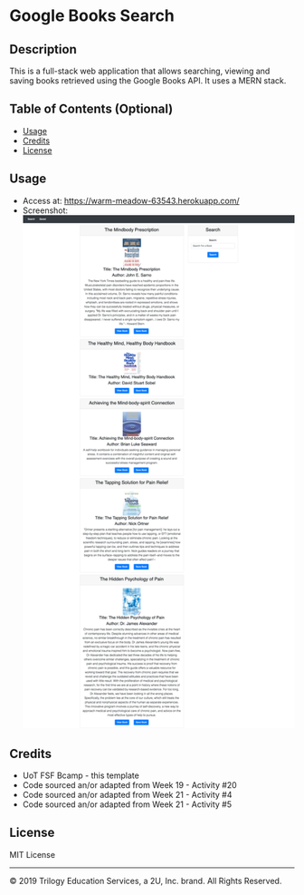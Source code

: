# Google Books Search

## Description 
This is a full-stack web application that allows searching, viewing and saving books retrieved using the Google Books API. It uses a MERN stack.

## Table of Contents (Optional)

* [Usage](#usage)
* [Credits](#credits)
* [License](#license)

## Usage 
* Access at: https://warm-meadow-63543.herokuapp.com/
* Screenshot: 
![Google Books main screen!](google-books-landing-page.png)

## Credits
* UoT FSF Bcamp - this template
* Code sourced an/or adapted from Week 19 - Activity #20
* Code sourced an/or adapted from Week 21 - Activity #4
* Code sourced an/or adapted from Week 21 - Activity #5
## License

MIT License

---
© 2019 Trilogy Education Services, a 2U, Inc. brand. All Rights Reserved.
